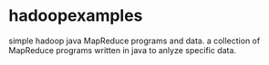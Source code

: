 # hadoopexamples
simple hadoop java MapReduce programs and data. 
a collection of MapReduce programs written in java to anlyze specific data.
